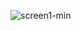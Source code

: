  ![screen1-min](https://user-images.githubusercontent.com/112267131/187039729-40eed7ac-5f12-4f33-a748-4455d42b44ac.png)


